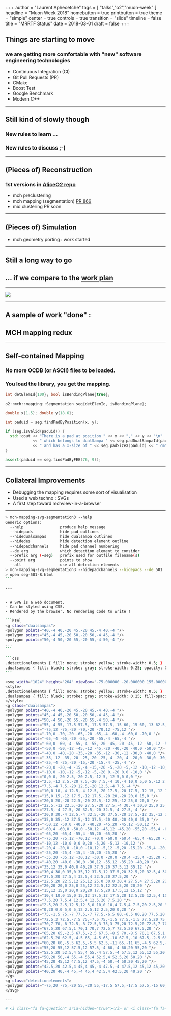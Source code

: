 +++
author = "Laurent Aphecetche"
tags = [ "talks","o2","muon-week" ]
headline = "Muon Week 2018"
homebutton = true
printbutton = true
theme = "simple"
center = true
controls = true
transition = "slide"
timeline = false
title = "MRRTF Status"
date = 2018-03-01
draft = false
+++

## <i class="fa fa-plus" aria-hidden=true></i> Things are starting to move

### we are getting more comfortable with "new" software engineering technologies

- Continuous Integration (CI)
- Git Pull Requests (PR)
- CMake
- Boost Test
- Google Benchmark
- Modern C++

---

## <i class="fa fa-minus" aria-hidden=true></i> Still kind of slowly though

### New rules to learn ...
### New rules to discuss ;-)

---

## (Pieces of) Reconstruction

### 1st versions in [AliceO2 repo](https://github.com/aliceo2group/aliceo2)

- mch preclustering <i class="fa fa-check" aria-hidden-true></i>
- mch mapping (segmentation) [PR 866](https://github.com/AliceO2Group/AliceO2/pull/886)
- mid clustering PR soon

---

## (Pieces of) Simulation

- mch geometry porting : work started

---

## Still a long way to go

## ... if we compare to the <a href="https://alice.its.cern.ch/jira/secure/RapidBoard.jspa?rapidView=242&projectKey=MRRTF&view=planning.nodetail">work plan</a>

---

![](/talk/2018-03-01-muon-week-india-mrrtf/planning-1.png)

---

## A sample of work "done" :

## MCH mapping redux

---

## Self-contained Mapping

### No more OCDB (or ASCII) files to be loaded.
### You load the library, you get the mapping.

```c++
int detElemId{100}; bool isBendingPlane{true};

o2::mch::mapping::Segmentation seg{detElemId, isBendingPlane};

double x{1.5}; double y{18.6};

int paduid = seg.findPadByPosition(x, y);

if (seg.isValid(paduid)) {
  std::cout << "There is a pad at position " << x << "," << y << "\n"
            << " which belongs to dualSampa " << seg.padDualSampaId(paduid)
            << " and has a x-size of " << seg.padSizeX(paduid) << " cm\n";
}

assert(paduid == seg.findPadByFEE(76, 9));
```

---

## Collateral Improvements

- Debugging the mapping requires some sort of visualisation
- Used a web techno : SVGs
- A first step toward mchview-in-a-browser

---

````bash
> mch-mapping-svg-segmentation3 --help
Generic options:
  --help                produce help message
  --hidepads            hide pad outlines
  --hidedualsampas      hide dualsampa outlines
  --hidedes             hide detection element outline
  --hidepadchannels     hide pad channel numbering
  --de arg              which detection element to consider
  --prefix arg (=seg)   prefix used for outfile filename(s)
  --point arg           points to show
  --all                 use all detection elements
> mch-mapping-svg-segmentation3 --hidepadchannels --hidepads --de 501
> open seg-501-B.html
```

---


- A SVG is a web document.
- Can be styled using CSS.
- Rendered by the browser. No rendering code to write !

```html
<g class="dualsampas">
<polygon points="40,-4 40,-20 45,-20 45,-4 40,-4 "/>
<polygon points="45,-4 45,-20 50,-20 50,-4 45,-4 "/>
<polygon points="50,-4 50,-20 55,-20 55,-4 50,-4 "/>
...
```

```css
.detectionelements { fill: none; stroke: yellow; stroke-width: 0.5; } 
.dualsampas { fill: black; stroke: gray; stroke-width: 0.25; opacity: 0.2; }
```

<svg width="1024" height="264" viewBox="-75.000000 -20.000000 155.000000 40.000000">
<style>
.detectionelements { fill: none; stroke: yellow; stroke-width: 0.5; } 
.dualsampas { fill: black; stroke: gray; stroke-width: 0.25; fill-opacity: 0.2; }
</style>
<g class="dualsampas">
<polygon points="40,-4 40,-20 45,-20 45,-4 40,-4 "/>
<polygon points="45,-4 45,-20 50,-20 50,-4 45,-4 "/>
<polygon points="50,-4 50,-20 55,-20 55,-4 50,-4 "/>
<polygon points="55,-4 55,-17.5 57.5,-17.5 57.5,-15 60,-15 60,-13 62.5,-13 62.5,-5.5 60,-5.5 60,-4 55,-4 "/>
<polygon points="-75,12 -75,-20 -70,-20 -70,12 -75,12 "/>
<polygon points="-70,0 -70,-20 -65,-20 -65,-4 -60,-4 -60,0 -70,0 "/>
<polygon points="-65,-4 -65,-20 -55,-20 -55,-4 -65,-4 "/>
<polygon points="-60,0 -60,-4 -55,-4 -55,-20 -45,-20 -45,-12 -50,-12 -50,0 -60,0 "/>
<polygon points="-50,0 -50,-12 -45,-12 -45,-20 -40,-20 -40,0 -50,0 "/>
<polygon points="-40,0 -40,-20 -35,-20 -35,-12 -30,-12 -30,0 -40,0 "/>
<polygon points="-35,-12 -35,-20 -25,-20 -25,-4 -20,-4 -20,0 -30,0 -30,-12 -35,-12 "/>
<polygon points="-25,-4 -25,-20 -15,-20 -15,-4 -25,-4 "/>
<polygon points="-20,0 -20,-4 -15,-4 -15,-20 -5,-20 -5,-12 -10,-12 -10,0 -20,0 "/>
<polygon points="-10,0 -10,-12 -5,-12 -5,-20 0,-20 0,0 -10,0 "/>
<polygon points="0,0 0,-20 2.5,-20 2.5,-12 5,-12 5,0 0,0 "/>
<polygon points="2.5,-12 2.5,-20 7.5,-20 7.5,-4 10,-4 10,0 5,0 5,-12 2.5,-12 "/>
<polygon points="7.5,-4 7.5,-20 12.5,-20 12.5,-4 7.5,-4 "/>
<polygon points="10,0 10,-4 12.5,-4 12.5,-20 17.5,-20 17.5,-12 15,-12 15,0 10,0 "/>
<polygon points="15,0 15,-12 17.5,-12 17.5,-20 20,-20 20,0 15,0 "/>
<polygon points="20,0 20,-20 22.5,-20 22.5,-12 25,-12 25,0 20,0 "/>
<polygon points="22.5,-12 22.5,-20 27.5,-20 27.5,-4 30,-4 30,0 25,0 25,-12 22.5,-12 "/>
<polygon points="27.5,-4 27.5,-20 32.5,-20 32.5,-4 27.5,-4 "/>
<polygon points="30,0 30,-4 32.5,-4 32.5,-20 37.5,-20 37.5,-12 35,-12 35,0 30,0 "/>
<polygon points="35,0 35,-12 37.5,-12 37.5,-20 40,-20 40,0 35,0 "/>
<polygon points="-50,12 -50,0 -40,0 -40,20 -45,20 -45,12 -50,12 "/>
<polygon points="-60,4 -60,0 -50,0 -50,12 -45,12 -45,20 -55,20 -55,4 -60,4 "/>
<polygon points="-65,20 -65,4 -55,4 -55,20 -65,20 "/>
<polygon points="-75,20 -75,12 -70,12 -70,0 -60,0 -60,4 -65,4 -65,20 -75,20 "/>
<polygon points="-10,12 -10,0 0,0 0,20 -5,20 -5,12 -10,12 "/>
<polygon points="-20,4 -20,0 -10,0 -10,12 -5,12 -5,20 -15,20 -15,4 -20,4 "/>
<polygon points="-25,20 -25,4 -15,4 -15,20 -25,20 "/>
<polygon points="-35,20 -35,12 -30,12 -30,0 -20,0 -20,4 -25,4 -25,20 -35,20 "/>
<polygon points="-40,20 -40,0 -30,0 -30,12 -35,12 -35,20 -40,20 "/>
<polygon points="35,12 35,0 40,0 40,20 37.5,20 37.5,12 35,12 "/>
<polygon points="30,4 30,0 35,0 35,12 37.5,12 37.5,20 32.5,20 32.5,4 30,4 "/>
<polygon points="27.5,20 27.5,4 32.5,4 32.5,20 27.5,20 "/>
<polygon points="22.5,20 22.5,12 25,12 25,0 30,0 30,4 27.5,4 27.5,20 22.5,20 "/>
<polygon points="20,20 20,0 25,0 25,12 22.5,12 22.5,20 20,20 "/>
<polygon points="15,12 15,0 20,0 20,20 17.5,20 17.5,12 15,12 "/>
<polygon points="10,4 10,0 15,0 15,12 17.5,12 17.5,20 12.5,20 12.5,4 10,4 "/>
<polygon points="7.5,20 7.5,4 12.5,4 12.5,20 7.5,20 "/>
<polygon points="2.5,20 2.5,12 5,12 5,0 10,0 10,4 7.5,4 7.5,20 2.5,20 "/>
<polygon points="0,20 0,0 5,0 5,12 2.5,12 2.5,20 0,20 "/>
<polygon points="75,-1.5 75,-7 77.5,-7 77.5,-6.5 80,-6.5 80,20 77.5,20 77.5,-1.5 75,-1.5 "/>
<polygon points="72.5,3 72.5,-7.5 75,-7.5 75,-1.5 77.5,-1.5 77.5,20 75,20 75,3 72.5,3 "/>
<polygon points="70,7 70,-8 72.5,-8 72.5,3 75,3 75,20 72.5,20 72.5,7 70,7 "/>
<polygon points="67.5,20 67.5,1 70,1 70,7 72.5,7 72.5,20 67.5,20 "/>
<polygon points="65,20 65,-2.5 67.5,-2.5 67.5,-8.5 70,-8.5 70,1 67.5,1 67.5,20 65,20 "/>
<polygon points="62.5,20 62.5,-4.5 65,-4.5 65,-10 67.5,-10 67.5,-2.5 65,-2.5 65,20 62.5,20 "/>
<polygon points="60,20 60,-5.5 62.5,-5.5 62.5,-11 65,-11 65,-4.5 62.5,-4.5 62.5,20 60,20 "/>
<polygon points="55,20 55,12 57.5,12 57.5,-4 60,-4 60,20 55,20 "/>
<polygon points="52.5,20 52.5,4 55,4 55,-4 57.5,-4 57.5,12 55,12 55,20 52.5,20 "/>
<polygon points="50,20 50,-4 55,-4 55,4 52.5,4 52.5,20 50,20 "/>
<polygon points="45,20 45,12 47.5,12 47.5,-4 50,-4 50,20 45,20 "/>
<polygon points="42.5,20 42.5,4 45,4 45,-4 47.5,-4 47.5,12 45,12 45,20 42.5,20 "/>
<polygon points="40,20 40,-4 45,-4 45,4 42.5,4 42.5,20 40,20 "/>
</g>
<g class="detectionelements">
<polygon points="-75,20 -75,-20 55,-20 55,-17.5 57.5,-17.5 57.5,-15 60,-15 60,-13 62.5,-13 62.5,-11 65,-11 65,-10 67.5,-10 67.5,-8.5 70,-8.5 70,-8 72.5,-8 72.5,-7.5 75,-7.5 75,-7 77.5,-7 77.5,-6.5 80,-6.5 80,20 -75,20 "/>
</svg>

---

# <i class="fa fa-question" aria-hidden="true"></i> or <i class="fa fa-commenting" aria-hidden="true"></i> 
